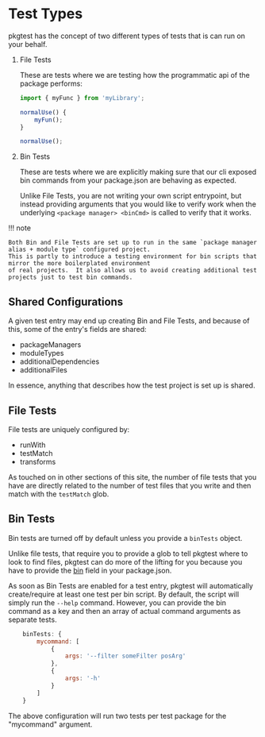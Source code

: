 # Test Types

pkgtest has the concept of two different types of tests that is can run on your behalf.

1. File Tests

    These are tests where we are testing how the programmatic api of the package performs:

    ```javascript
    import { myFunc } from 'myLibrary';

    normalUse() {
        myFun();
    }

    normalUse();
    ```

2. Bin Tests

    These are tests where we are explicitly making sure that our cli exposed bin commands from 
    your package.json are behaving as expected.

    Unlike File Tests, you are not writing your own script entrypoint, but instead providing arguments
    that you would like to verify work when the underlying `<package manager> <binCmd>` is called to verify
    that it works.

!!! note

    Both Bin and File Tests are set up to run in the same `package manager alias + module type` configured project.
    This is partly to introduce a testing environment for bin scripts that mirror the more boilerplated environment
    of real projects.  It also allows us to avoid creating additional test projects just to test bin commands.

## Shared Configurations

A given test entry may end up creating Bin and File Tests, and because of this, some of the entry's fields are shared:

* packageManagers
* moduleTypes
* additionalDependencies
* additionalFiles

In essence, anything that describes how the test project is set up is shared.

## File Tests

File tests are uniquely configured by:

* runWith
* testMatch
* transforms

As touched on in other sections of this site, the number of file tests that you have are directly
related to the number of test files that you write and then match with the `testMatch` glob.

## Bin Tests

Bin tests are turned off by default unless you provide a `binTests` object.

Unlike file tests, that require you to provide a glob to tell pkgtest where to look to find files,
pkgtest can do more of the lifting for you because you have to provide the [bin](https://docs.npmjs.com/cli/v11/configuring-npm/package-json#bin)
field in your package.json.

As soon as Bin Tests are enabled for a test entry, pkgtest will automatically create/require at least one test
per bin script.  By default, the script will simply run the `--help` command.  However, you can provide the bin command
as a key and then an array of actual command arguments as separate tests.

```javascript
    binTests: {
        mycommand: [
            {
                args: '--filter someFilter posArg'
            },
            {
                args: '-h'
            }
        ]
    }
```

The above configuration will run two tests per test package for the "mycommand" argument.